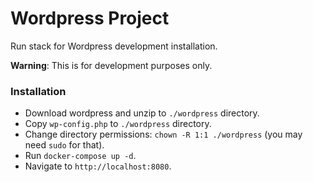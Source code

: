 # Wordpress Project

Run stack for Wordpress development installation.

**Warning**: This is for development purposes only.

### Installation

- Download wordpress and unzip to `./wordpress` directory.
- Copy `wp-config.php` to `./wordpress` directory.
- Change directory permissions: `chown -R 1:1 ./wordpress` (you may need `sudo` for that).
- Run `docker-compose up -d`.
- Navigate to `http://localhost:8080`.
